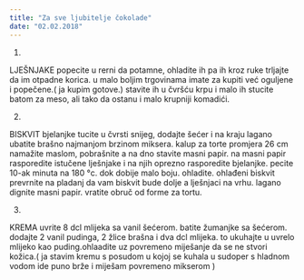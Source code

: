 ```yaml
--- 
title: "Za sve ljubitelje čokolade"
date: "02.02.2018"
---
```


1.
LJEŠNJAKE popecite u rerni da potamne, ohladite ih pa ih kroz ruke trljajte da im otpadne korica. u malo boljim trgovinama imate za kupiti već oguljene i popečene.( ja kupim gotove.) stavite ih u čvršću krpu i malo ih stucite batom za meso, ali tako da ostanu i malo krupniji komadići.

2.
 BISKVIT
bjelanjke tucite u čvrsti snijeg, dodajte šećer i na kraju lagano ubatite brašno najmanjom brzinom miksera.
kalup za torte promjera 26 cm namažite maslom, pobrašnite a na dno stavite masni papir.
na masni papir rasporedite istučene lješnjake i na njih oprezno rasporedite bjelanjke.
pecite 10-ak minuta na 180 °c. dok dobije malo boju. ohladite.
ohlađeni biskvit prevrnite na pladanj da vam biskvit bude dolje a lješnjaci na vrhu. lagano dignite masni papir. vratite obruč od forme za tortu.

3.
 KREMA
uvrite 8 dcl mlijeka sa vanil šećerom.
batite žumanjke sa šećerom. dodajte 2 vanil pudinga, 2 žlice brašna i dva dcl mlijeka. to ukuhajte u uvrelo mlijeko kao puding.ohlaadite uz povremeno miješanje da se ne stvori kožica.( ja stavim kremu s posudom u kojoj se kuhala u sudoper s hladnom vodom ide puno brže i miješam povremeno mikserom )